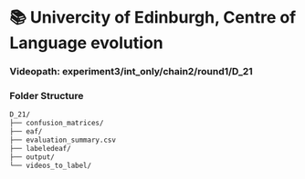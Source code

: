 # 📚 Univercity of Edinburgh, Centre of Language evolution

### Videopath: experiment3/int_only/chain2/round1/D_21 

### Folder Structure
```Markdown
D_21/
├── confusion_matrices/
├── eaf/
├── evaluation_summary.csv
├── labeledeaf/
├── output/
└── videos_to_label/
```
